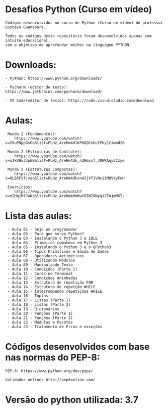 # Desafios Python (Curso em vídeo)

    Códigos desenvolvidos no curso de Python (Curso em vídeo) do professor Gustavo Guanabara.
    
    Todos os códigos deste repositório foram desenvolvidos apenas com intuito educacional, 
    com o objetivo de aprofundar melhor na linguagem PYTHON.

# Downloads:
	- Python: https://www.python.org/downloads/

	- Pycharm (editor de texto): https://www.jetbrains.com/pycharm/download/

	- VS Code(editor de texto): https://code.visualstudio.com/download

# Aulas:
     Mundo 1 (Fundamentos):
        https://www.youtube.com/watch?v=S9uPNppGsGo&list=PLHz_AreHm4dlKP6QQCekuIPky1CiwmdI6

     Mundo 2 (Estruturas de Controle):
        https://www.youtube.com/watch?v=nJkVHusJp6E&list=PLHz_AreHm4dk_nZHmxxf_J0WRAqy5Czye

     Mundo 3 (Estruturas Compostas):
        https://www.youtube.com/watch?v=0LB3FSfjvao&list=PLHz_AreHm4dksnH2jVTIVNviIMBVYyFnH

     Exercícios:
        https://www.youtube.com/watch?v=nIHq1MtJaKs&list=PLHz_AreHm4dm6wYOIW20Nyg12TAjmMGT-

  # Lista das aulas:
     
     - Aula 01 - Seja um programador
     - Aula 02 - Para que serve Python?
     - Aula 03 - Instalando o Python 3 e IDLE
     - Aula 04 - Primeiros comandos em Python 3
     - Aula 05 - Instalando o Python 3 e o QPython3 
     - Aula 06 - Tipos Primitivos e Saída de Dados
     - Aula 07 - Operadores Artiméticos
     - Aula 08 - Utilizando Módulos
     - Aula 09 - Manipulando Texto 
     - Aula 10 - Condições (Parte 1)
     - Aula 11 - Cores no Terminal
     - Aula 12 - Condições Aninhadas
     - Aula 13 - Estrutura de repetição FOR
     - Aula 14 - Estrutura de repetção WHILE
     - Aula 15 - Interrompendo repetições WHILE
     - Aula 16 - Tuplas
     - Aula 17 - Listas (Parte 1)
     - Aula 18 - Listas (Parte 2)
     - Aula 19 - Dicionários
     - Aula 20 - Funções (Parte 1)
     - Aula 21 - Funções (Parte 2)
     - Aula 22 - Módulos e Pacotes
     - Aula 23 - Tratamento de Erros e exceções

# Códigos desenvolvidos com base nas normas do PEP-8:
	
 	PEP-8: https://www.python.org/dev/peps/
  
	Validador online: http://pep8online.com/
	
# Versão do python utilizada: 3.7


